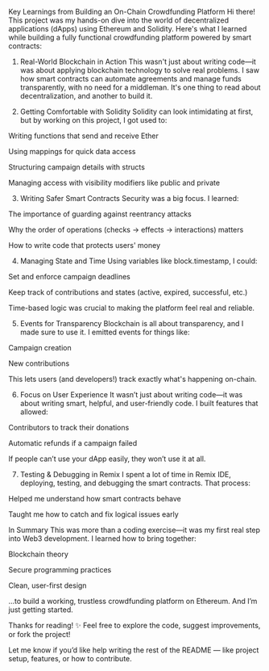 Key Learnings from Building an On-Chain Crowdfunding Platform
Hi there! 
This project was my hands-on dive into the world of decentralized applications (dApps) using Ethereum and Solidity. Here's what I learned while building a fully functional crowdfunding platform powered by smart contracts:

1. Real-World Blockchain in Action
This wasn't just about writing code—it was about applying blockchain technology to solve real problems. I saw how smart contracts can automate agreements and manage funds transparently, with no need for a middleman. It's one thing to read about decentralization, and another to build it.

2. Getting Comfortable with Solidity
Solidity can look intimidating at first, but by working on this project, I got used to:

Writing functions that send and receive Ether

Using mappings for quick data access

Structuring campaign details with structs

Managing access with visibility modifiers like public and private

3. Writing Safer Smart Contracts
Security was a big focus. I learned:

The importance of guarding against reentrancy attacks

Why the order of operations (checks → effects → interactions) matters

How to write code that protects users' money

4. Managing State and Time
Using variables like block.timestamp, I could:

Set and enforce campaign deadlines

Keep track of contributions and states (active, expired, successful, etc.)

Time-based logic was crucial to making the platform feel real and reliable.

5. Events for Transparency
Blockchain is all about transparency, and I made sure to use it.
I emitted events for things like:

Campaign creation

New contributions

This lets users (and developers!) track exactly what's happening on-chain.

6. Focus on User Experience
It wasn’t just about writing code—it was about writing smart, helpful, and user-friendly code.
I built features that allowed:

Contributors to track their donations

Automatic refunds if a campaign failed

If people can’t use your dApp easily, they won’t use it at all.

7. Testing & Debugging in Remix
I spent a lot of time in Remix IDE, deploying, testing, and debugging the smart contracts.
That process:

Helped me understand how smart contracts behave

Taught me how to catch and fix logical issues early

In Summary
This was more than a coding exercise—it was my first real step into Web3 development.
I learned how to bring together:

Blockchain theory

Secure programming practices

Clean, user-first design

…to build a working, trustless crowdfunding platform on Ethereum.
And I’m just getting started.

Thanks for reading! ✨
Feel free to explore the code, suggest improvements, or fork the project!

Let me know if you’d like help writing the rest of the README — like project setup, features, or how to contribute.


